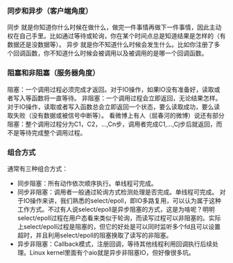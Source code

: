 ### 同步和异步（客户端角度）

同步 就是你知道你什么时候在做什么，做完一件事情再做下一件事情，因此主动权在自己手里。比如通过等待或轮询，你在某个时间点总是知道结果是怎样的（有数据还是没数据等）。
异步 就是你不知道什么时候会发生什么。比如你注册了多个回调函数，你不知道什么时候会被调用以及被调用的是哪一个回调函数。

### 阻塞和非阻塞（服务器角度）

阻塞：一个调用过程必须完成才返回。对于IO操作，如果IO没有准备好，读取或者写入等函数将一直等待。
非阻塞：一个调用过程会立即返回，无论结果怎样。对于IO操作，读取或者写入函数总会立即返回一个状态，要么读取成功，要么读取失败（没有数据或被信号中断等）。
看微博上有人（屈春河的微博）说还有部分阻塞：整个调用过程分为C1，C2，…,Cn步，调用者完成C1,…,Cj步后就返回，而不是等待完成整个调用过程。

### 组合方式

通常有三种组合方式：

- 同步阻塞：所有动作依次顺序执行。单线程可完成。
- 同步非阻塞：调用者一般通过轮询方式检测处理是否完成。单线程可完成。
  对于IO操作来讲，我们熟悉的select/epoll，即IO多路复用，可以认为属于这种工作方式。不过有人说select/epoll是异步阻塞的方式，这是为啥呢？明明select/epoll过程在用户态看来类似于轮询，而读写过程可以非阻塞的。实际上select/epoll过程是阻塞的，但它的好处是可以同时监听多个fd且可以设置超时，并且利用select/epoll的阻塞换取了读写的非阻塞。
- 异步非阻塞：Callback模式，注册回调，等待其他线程利用回调执行后续处理。Linux kernel里面有个aio就是异步非阻塞IO，但好像很多坑。